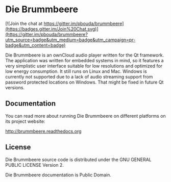 # Die Brummbeere

[![Join the chat at https://gitter.im/pbouda/brummbeere](https://badges.gitter.im/Join%20Chat.svg)](https://gitter.im/pbouda/brummbeere?utm_source=badge&utm_medium=badge&utm_campaign=pr-badge&utm_content=badge)

Die Brummbeere is an ownCloud audio player written for the Qt framework. The
application was written for embedded systems in mind, so it features a very
simplistic user interface suitable for low resolutions and optimized for low
energy consumption. It still runs on Linux and Mac. Windows is currently not
supported due to a lack of audio streaming support from password protected
locations on Windows. That might be fixed in future Qt versions.


## Documentation

You can read more about running Die Brummbeere on different platforms on its
project website:

http://brummbeere.readthedocs.org


## License

Die Brummbeere source code is distributed under the GNU GENERAL PUBLIC LICENSE
Version 2.

Die Brummbeere documentation is Public Domain.